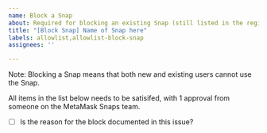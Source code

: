 ```yaml
---
name: Block a Snap
about: Required for blocking an existing Snap (still listed in the registry but not accessible)
title: "[Block Snap] Name of Snap here"
labels: allowlist,allowlist-block-snap
assignees: ''

---
```


Note: Blocking a Snap means that both new and existing users cannot use the Snap.

All items in the list below needs to be satisifed, with 1 approval from someone on the MetaMask Snaps team.

- [ ] Is the reason for the block documented in this issue?
